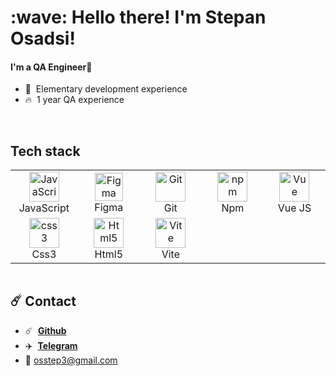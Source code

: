 <h1 align="left">:wave: Hello there! I'm Stepan Osadsi!</h1>


<h4 align="left">I'm a QA Engineer🧊</h4>


- :speech_balloon: &nbsp;Elementary development experience
- :fire: &nbsp;1 year QA experience

<br>

<h2 align="left" id="debabin-stack">Tech stack</h2>



<table width='100%'>
  <tr>
    <td align="center" width="96">
      <a href="#debabin-stack">
        <img src="https://upload.wikimedia.org/wikipedia/commons/thumb/9/99/Unofficial_JavaScript_logo_2.svg/1024px-Unofficial_JavaScript_logo_2.svg.png" width="48" height="48" alt="JavaScript" />
      </a>
      <br>JavaScript
    </td>
    <td align="center" width="96">
      <a href="#debabin-stack" >
        <img src="https://upload.wikimedia.org/wikipedia/commons/3/33/Figma-logo.svg" width="45" height="45" alt="Figma" />
      </a>
      <br>Figma
    </td>
    <td align="center" width="96">
      <a href="#debabin-stack" >
        <img src="https://upload.wikimedia.org/wikipedia/commons/thumb/3/3f/Git_icon.svg/1200px-Git_icon.svg.png" width="48" height="48" alt="Git" />
      </a>
      <br>Git
    </td>
    <td align="center" width="96"> 
      <a href="#debabin-stack" >
        <img src="https://brandeps.com/icon-download/N/Npm-icon-vector-05.svg" width="48" height="48" alt="npm" />
      </a>
      <br>Npm
    </td>
    <td align="center" width="96">
      <a href="#amangeldi-stack">
        <img src="https://brandeps.com/icon-download/V/Vue-icon-vector-02.svg" width="48" height="48" alt="Vue" />
      </a>
      <br>Vue JS
    </td>
  </tr> 
    <td align="center" width="96"> 
    <a href="#amangeldi-stack" >
    <img src="https://brandeps.com/logo-download/C/CSS-3-logo-vector-01.svg" width="48" height="48" alt="css3" />
    </a>
    <br>Css3
</td>
<td align="center" width="96">
    <a href="#amangeldi-stack">
    <img src="https://brandeps.com/logo-download/H/HTML-5-logo-vector-01.svg" width="48" height="48" alt="Html5" />
    </a>
    <br>Html5
</td>
<td align="center" width="96"> 
    <a href="#amangeldi-stack" >
    <img src="https://vitejs.dev/logo.svg" width="48" height="48" alt="Vite" />
    </a>
    <br>Vite
</td> 
</table>




<table width='100%'>
  <tr>
  </tr> 
</table>

## :comet: Contact


- :comet: &nbsp;**[Github](https://github.com/amangeldi0)**
- :airplane: &nbsp;**[Telegram](https://t.me/Osstep1)**
- :e-mail: osstep3@gmail.com

<br>
